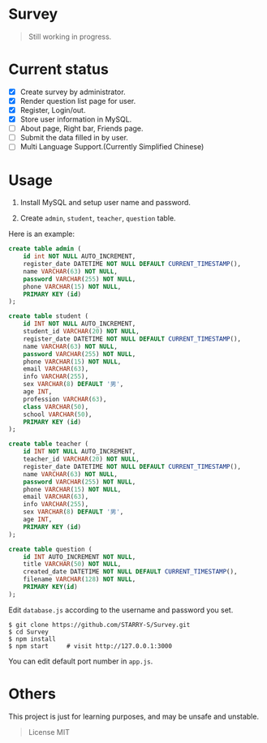 # Survey

> Still working in progress.

# Current status

- [x] Create survey by administrator.
- [x] Render question list page for user.
- [x] Register, Login/out.
- [x] Store user information in MySQL.
- [ ] About page, Right bar, Friends page.
- [ ] Submit the data filled in by user.
- [ ] Multi Language Support.(Currently Simplified Chinese)

# Usage

1. Install MySQL and setup user name and password.

2. Create `admin`, `student`, `teacher`, `question` table.

Here is an example:

``` sql
create table admin (
    id int NOT NULL AUTO_INCREMENT,
    register_date DATETIME NOT NULL DEFAULT CURRENT_TIMESTAMP(),
    name VARCHAR(63) NOT NULL,
    password VARCHAR(255) NOT NULL,
    phone VARCHAR(15) NOT NULL,
    PRIMARY KEY (id)
);

create table student (
    id INT NOT NULL AUTO_INCREMENT,
    student_id VARCHAR(20) NOT NULL,
    register_date DATETIME NOT NULL DEFAULT CURRENT_TIMESTAMP(),
    name VARCHAR(63) NOT NULL,
    password VARCHAR(255) NOT NULL,
    phone VARCHAR(15) NOT NULL,
    email VARCHAR(63),
    info VARCHAR(255),
    sex VARCHAR(8) DEFAULT '男',
    age INT,
    profession VARCHAR(63),
    class VARCHAR(50),
    school VARCHAR(50),
    PRIMARY KEY (id)
);

create table teacher (
    id INT NOT NULL AUTO_INCREMENT,
    teacher_id VARCHAR(20) NOT NULL,
    register_date DATETIME NOT NULL DEFAULT CURRENT_TIMESTAMP(),
    name VARCHAR(63) NOT NULL,
    password VARCHAR(255) NOT NULL,
    phone VARCHAR(15) NOT NULL,
    email VARCHAR(63),
    info VARCHAR(255),
    sex VARCHAR(8) DEFAULT '男',
    age INT,
    PRIMARY KEY (id)
);

create table question (
    id INT AUTO_INCREMENT NOT NULL,
    title VARCHAR(50) NOT NULL,
    created_date DATETIME NOT NULL DEFAULT CURRENT_TIMESTAMP(),
    filename VARCHAR(128) NOT NULL,
    PRIMARY KEY(id)
);
```

Edit `database.js` according to the username and password you set.

```
$ git clone https://github.com/STARRY-S/Survey.git
$ cd Survey
$ npm install
$ npm start     # visit http://127.0.0.1:3000
```

You can edit default port number in `app.js`.

# Others

This project is just for learning purposes, and may be unsafe and unstable.

> License MIT
